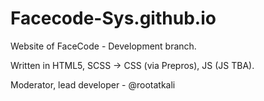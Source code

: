 # Facecode-Sys.github.io
Website of FaceCode - Development branch. 

Written in HTML5, SCSS -> CSS (via Prepros), JS (JS TBA).

Moderator, lead developer - @rootatkali
